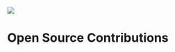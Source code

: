 <img src="https://github.com/Rajspeaks/Open-Source-Contributions/blob/main/open-source.jpeg">

# Open Source Contributions

